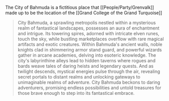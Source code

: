 The City of Bahmuda is a fictitious place that [[People/Party/Grenvalk]] made up to be the location of the [[Grand College of the Grand Turquoise]]

> City Bahmuda, a sprawling metropolis nestled within a mysterious realm of fantastical landscapes, possesses an aura of enchantment and intrigue. Its towering spires, adorned with intricate elven runes, touch the sky, while bustling marketplaces overflow with rare magical artifacts and exotic creatures. Within Bahmuda's ancient walls, noble knights clad in shimmering armor stand guard, and powerful wizards gather in arcane academies, delving into esoteric knowledge. The city's labyrinthine alleys lead to hidden taverns where rogues and bards weave tales of daring heists and legendary quests. And as twilight descends, mystical energies pulse through the air, revealing secret portals to distant realms and unlocking gateways to unimaginable realms of adventure. City Bahmuda beckons to daring adventurers, promising endless possibilities and untold treasures for those brave enough to step into its fantastical embrace.
